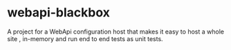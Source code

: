 # webapi-blackbox
A project for a WebApi configuration host that makes it easy to host a whole site , in-memory and run end to end tests as unit tests.
